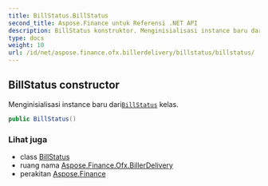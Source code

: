 ```yaml
---
title: BillStatus.BillStatus
second_title: Aspose.Finance untuk Referensi .NET API
description: BillStatus konstruktor. Menginisialisasi instance baru dariBillStatus kelas.
type: docs
weight: 10
url: /id/net/aspose.finance.ofx.billerdelivery/billstatus/billstatus/
---
```

## BillStatus constructor

Menginisialisasi instance baru dari[`BillStatus`](../) kelas.

```csharp
public BillStatus()
```

### Lihat juga

* class [BillStatus](../)
* ruang nama [Aspose.Finance.Ofx.BillerDelivery](../../billstatus/)
* perakitan [Aspose.Finance](../../../)


